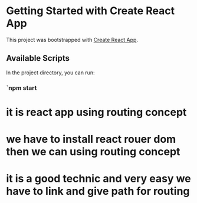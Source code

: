# Getting Started with Create React App

This project was bootstrapped with [Create React App](https://github.com/facebook/create-react-app).

## Available Scripts

In the project directory, you can run:

### `npm start
# it is react app using routing concept 
# we have to install react rouer dom then we can using routing concept
# it is a good technic and very easy we have to link and give path for routing
